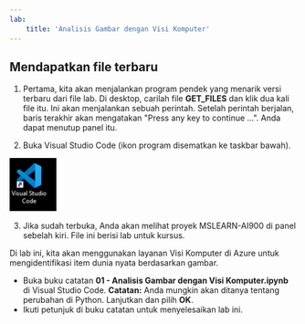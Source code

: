 ```yaml
---
lab:
    title: 'Analisis Gambar dengan Visi Komputer'
---
```


## Mendapatkan file terbaru 

1. Pertama, kita akan menjalankan program pendek yang menarik versi terbaru dari file lab. Di desktop, carilah file **GET_FILES** dan klik dua kali file itu. Ini akan menjalankan sebuah perintah. Setelah perintah berjalan, baris terakhir akan mengatakan "Press any key to continue ...". Anda dapat menutup panel itu.

2.  Buka Visual Studio Code (ikon program disematkan ke taskbar bawah). 

![Ikon Visual Studio Code](./images/vscode.jpg)

3. Jika sudah terbuka, Anda akan melihat proyek MSLEARN-AI900 di panel sebelah kiri. File ini berisi lab untuk kursus. 

Di lab ini, kita akan menggunakan layanan Visi Komputer di Azure untuk mengidentifikasi item dunia nyata berdasarkan gambar.

-  Buka buku catatan **01 - Analisis Gambar dengan Visi Komputer.ipynb** di Visual Studio Code. **Catatan:** Anda mungkin akan ditanya tentang perubahan di Python. Lanjutkan dan pilih **OK**.  
-  Ikuti petunjuk di buku catatan untuk menyelesaikan lab ini.
